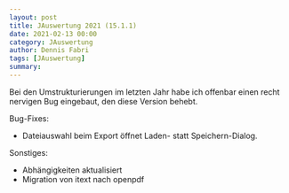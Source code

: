 ```yaml
---
layout: post
title: JAuswertung 2021 (15.1.1)
date: 2021-02-13 00:00
category: JAuswertung
author: Dennis Fabri
tags: [JAuswertung]
summary: 
---
```


Bei den Umstrukturierungen im letzten Jahr habe ich offenbar einen recht nervigen Bug eingebaut, den diese Version behebt.

Bug-Fixes:

- Dateiauswahl beim Export öffnet Laden- statt Speichern-Dialog.

Sonstiges:

- Abhängigkeiten aktualisiert
- Migration von itext nach openpdf
